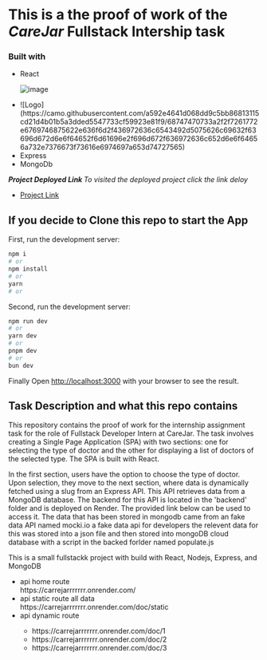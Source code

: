 <h1>This is a the proof of work of the <b><i>CareJar</i> Fullstack Intership task</b> </h1>
<h3>Built with </h3>
<ul>
 <li>
  React
  
  ![image](https://github.com/Pranshu1sati/CareJarAssignment/assets/95905172/bfd7f08f-1b14-4897-ad7a-300fc560f8f8=100x100)
</li>
 <li>![Logo](https://camo.githubusercontent.com/a592e4641d068dd9c5bb86813115cd21d4b01b5a3dded5547733cf59923e81f9/68747470733a2f2f7261772e6769746875622e636f6d2f436972636c6543492d5075626c69632f63696d672d6e6f64652f6d61696e2f696d672f636972636c652d6e6f64656a732e7376673f73616e6974697a653d74727565)</li>
 <li>Express</li>
 <li>MongoDb</li>
</ul>
<b><i>Project Deployed Link </i></b>
<i>To visited the deployed project click the link deloy</i>

- [Project Link](https://care-jar-assignment.vercel.app/)


## If you decide to Clone this repo to start the App 

First, run the development server:
```bash
npm i
# or
npm install
# or
yarn
# or
```
Second, run the development server:

```bash
npm run dev
# or
yarn dev
# or
pnpm dev
# or
bun dev
```

Finally Open [http://localhost:3000](http://localhost:3000) with your browser to see the result.
## Task Description and what this repo contains


This repository contains the proof of work for the internship assignment task for the role of Fullstack Developer Intern at CareJar. The task involves creating a Single Page Application (SPA) with two sections: one for selecting the type of doctor and the other for displaying a list of doctors of the selected type. The SPA is built with React.

In the first section, users have the option to choose the type of doctor. Upon selection, they move to the next section, where data is dynamically fetched using a slug from an Express API. This API retrieves data from a MongoDB database. The backend for this API is located in the 'backend' folder and is deployed on Render. The provided link below can be used to access it.
The data that has been stored in mongodb came from an fake data API named mocki.io a fake data api for developers the relevent data for this was stored into a json file and then stored into mongoDB cloud database with a script in the backed forlder named populate.js

This is a small fullstackk project with build with React, Nodejs, Express, and MongoDB

<ul>
<li>api home route</li>
 https://carrejarrrrrrr.onrender.com/
<li>api static route all data</li>
https://carrejarrrrrrr.onrender.com/doc/static
<li>api dynamic route</li>
<ul>
<li>https://carrejarrrrrrr.onrender.com/doc/1</li>
  <li>https://carrejarrrrrrr.onrender.com/doc/2</li>
 <li> https://carrejarrrrrrr.onrender.com/doc/3</li>
</ul>
</ul>
